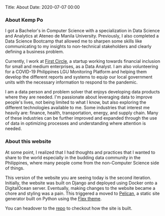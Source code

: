 Title: About
Date: 2020-07-07 00:00

### About Kemp Po
I got a Bachelor's in Computer Science with a specialization in Data Science and Analytics at Ateneo de Manila University. Previously, I also completed a Data Science Bootcamp that allowed me to sharpen some skills like communicating to my insights to non-technical stakeholders and clearly defining a business problem. 

Currently, I work at [First Circle](https://www.firstcircle.ph/), a startup working towards financial inclusion for small and medium enterprises, as a Data Analyst. I am also volunteering for a COVID-19 Philippines LGU Monitoring Platform and helping them develop the different reports and systems to equip our local government units with the necessary information to respond to the pandemic.

I am a data person and problem solver that enjoys developing data products where they are needed. I'm passionate about leveraging data to improve people's lives, not being limited to what I know, but also exploring the different technologies available to me. Some industries that interest me heavily are: finance, health, transportation, energy, and supply chain. Many of these industries can be further improved and expanded through the use of data in optimizing processes and understanding where attention is needed.

### About this website
At some point, I realized that I had thoughts and practices that I wanted to share to the world especially in the budding data community in the Philippines, where many people come from the non-Computer Science side of things. 

This version of the website you are seeing today is the second iteration. Initially, the website was built on Django and deployed using Docker onto a DigitalOcean server. Eventually, making changes to the website became a chore and styling was a pain. This triggered a moved to [Pelican](https://github.com/getpelican/pelican), a static site generator built on Python using the [Flex theme](https://github.com/alexandrevicenzi/Flex).

You can headover to the [repo](https://github.com/kempspo/kempblog-v2) to checkout how the site is built.